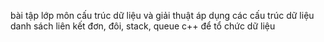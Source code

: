 bài tập lớp môn cấu trúc dữ liệu và giải thuật áp dụng các cấu trúc dữ liệu danh sách liên kết đơn, đôi, stack, queue c++ để tổ chức dữ liệu
